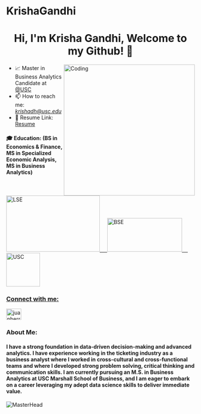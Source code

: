 # KrishaGandhi

<h1 align="center">Hi, I'm Krisha Gandhi, Welcome to my Github! 🧪</h1>
<!-- <h3 align="center">Data-Driven Data Scientist Committed to Tackling Real-World Challenges</h3> -->
<img align="right" alt="Coding" width="350" src="https://hackernoon.com/images/f2px36fy.gif">



- 📈 Master in Business Analytics Candidate at [@USC](https://www.usc.edu/)
- 📫 How to reach me: *krishadh@usc.edu*
-  📄 Resume Link: [Resume](https://drive.google.com/file/d/1DDRmyNnNcNeyPGtAouYLJrKaHxTkasbm/view?usp=drive_link)
<!-- ⚡ Fun fact: *Pro * -->


<h4 align="left">🎓 Education: (BS in Economics & Finance, MS in Specialized Economic Analysis, MS in Business Analytics)</h4>
<a href="https://www.lse.ac.uk/" target="_blank" rel="noreferrer"><img src="https://download.logo.wine/logo/London_School_of_Economics/London_School_of_Economics-Logo.wine.png" alt="LSE" width="250" height="150"/>
&nbsp;&nbsp;&nbsp;
<a href="https://bse.eu/study/masters-programs/international-trade-finance-and-development" target="_blank" rel="noreferrer"><img src="https://upload.wikimedia.org/wikipedia/commons/4/41/BSE_primary_logo_color.jpg" alt="BSE" width="200" height="90"/>
&nbsp;&nbsp;&nbsp;
<a href="https://usc.edu/" target="_blank" rel="noreferrer"><img src="https://upload.wikimedia.org/wikipedia/commons/9/94/USC_Trojans_logo.svg" alt="USC" width="90" height="90"/>



<h3 align="left">Connect with me:</h3>
<p align="left">
<a href="https://www.linkedin.com/in/krisha-gandhi/" target="blank"><img align="center" src="https://raw.githubusercontent.com/rahuldkjain/github-profile-readme-generator/master/src/images/icons/Social/linked-in-alt.svg" alt="juanherrera" height="30" width="40" /></a>
</p>

<h3 align="left">About Me:</h3>
<h4 align="left">I have a strong foundation in data-driven decision-making and advanced analytics. I have experience working in the ticketing industry as a business analyst where I worked in cross-cultural and cross-functional teams and where I developed strong problem solving, critical thinking and communication skills. I am currently pursuing an M.S. in Business Analytics at USC Marshall School of Business, and I am eager to embark on a career leveraging my adept data science skills to deliver immediate value.</h4>
  
![MasterHead](https://i.pinimg.com/originals/fc/71/63/fc71635c7f1b09ed30413f59bb749582.gif)
